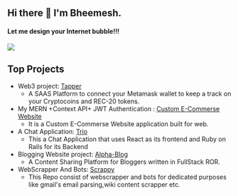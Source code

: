 ## Hi there 👋 I'm Bheemesh.
#### Let me design your Internet bubble!!!


 <a href="https://www.linkedin.com/in/bheemesh">
  <img src="https://img.shields.io/badge/LinkedIn-0077B5?style=for-the-badge&logo=linkedin&logoColor=white"/>
</a>

## Top Projects

- Web3 project: [Tapper](https://github.com/Bheemesh1706/Tapper)
  - A SAAS Platform to connect your Metamask wallet to keep a track on your Cryptocoins and REC-20 tokens.
- My MERN +Context API+ JWT Authentication : [Custom E-Commerse Website](https://github.com/Bheemesh1706/E-Commerce-FrontEnd)
  - It is a Custom E-Commerse Website application built for web.
- A Chat Application: [Trio](https://github.com/Bheemesh1706/Trio-Frontend)
  - This a Chat Application that uses React as its frontend and Ruby on Rails for its Backend
- Blogging Website project: [Alpha-Blog](https://github.com/Bheemesh1706/Alpha-Blog)
   - A Content Sharing Platform for Bloggers written in FullStack ROR.
- WebScrapper And Bots: [Scrappy](https://github.com/Bheemesh1706/Web-Scappers-And-Bots)
   - This Repo consist of webscrapper and bots for dedicated purposes like gmail's email parsing,wiki content scrapper etc.
